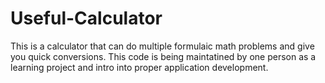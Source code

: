# Useful-Calculator
This is a calculator that can do multiple formulaic math problems and give you quick conversions.
This code is being maintatined by one person as a learning project and intro into proper application development.
